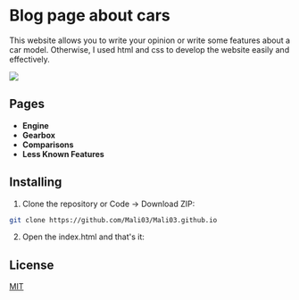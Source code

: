 # Blog page about cars

This website allows you to write your opinion or write some features about a car model. Otherwise, I used html and css to develop the website easily and effectively.

![](https://i.imgur.com/0U3KogH.jpeg)

## Pages
- **Engine**
- **Gearbox**
- **Comparisons**
- **Less Known Features**

## Installing

1.  Clone the repository or Code -> Download ZIP:

```bash
git clone https://github.com/Mali03/Mali03.github.io
```

2.  Open the index.html and that's it:

## License

[MIT](https://choosealicense.com/licenses/mit/)

